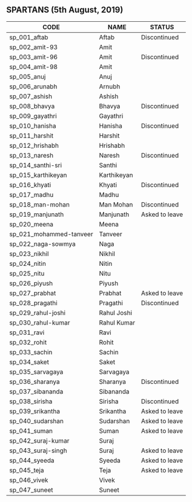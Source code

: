 ## SPARTANS (5th August, 2019)

|  CODE    |  NAME    |  STATUS |
| ---- | ---- | --- |
| sp_001_aftab | Aftab | Discontinued |
| sp_002_amit-93 | Amit | |
| sp_003_amit-96 | Amit | Discontinued |
| sp_004_amit-98 | Amit | |
| sp_005_anuj | Anuj | |
| sp_006_arunabh | Arnubh | |
| sp_007_ashish | Ashish | |
| sp_008_bhavya | Bhavya | Discontinued |
| sp_009_gayathri | Gayathri | |
| sp_010_hanisha | Hanisha | Discontinued |
| sp_011_harshit | Harshit | |
| sp_012_hrishabh | Hrishabh | |
| sp_013_naresh | Naresh | Discontinued |
| sp_014_santhi-sri | Santhi | |
| sp_015_karthikeyan | Karthikeyan | |
| sp_016_khyati | Khyati | Discontinued |
| sp_017_madhu | Madhu | |
| sp_018_man-mohan | Man Mohan | Discontinued |
| sp_019_manjunath | Manjunath | Asked to leave |
| sp_020_meena | Meena | |
| sp_021_mohammed-tanveer | Tanveer | |
| sp_022_naga-sowmya | Naga | |
| sp_023_nikhil | Nikhil | |
| sp_024_nitin | Nitin | |
| sp_025_nitu | Nitu | |
| sp_026_piyush | Piyush | |
| sp_027_prabhat | Prabhat | Asked to leave |
| sp_028_pragathi | Pragathi | Discontinued |
| sp_029_rahul-joshi | Rahul Joshi | |
| sp_030_rahul-kumar | Rahul Kumar | |
| sp_031_ravi | Ravi | |
| sp_032_rohit | Rohit | |
| sp_033_sachin | Sachin | |
| sp_034_saket | Saket | |
| sp_035_sarvagaya | Sarvagaya | |
| sp_036_sharanya | Sharanya | Discontinued |
| sp_037_sibananda | Sibananda | |
| sp_038_sirisha | Sirisha | Discontinued |
| sp_039_srikantha | Srikantha | Asked to leave |
| sp_040_sudarshan | Sudarshan | Asked to leave |
| sp_041_suman | Suman | Asked to leave |
| sp_042_suraj-kumar | Suraj | |
| sp_043_suraj-singh | Suraj | Asked to leave |
| sp_044_syeeda | Syeeda | Asked to leave |
| sp_045_teja | Teja | Asked to leave |
| sp_046_vivek | Vivek | |
| sp_047_suneet | Suneet | |
